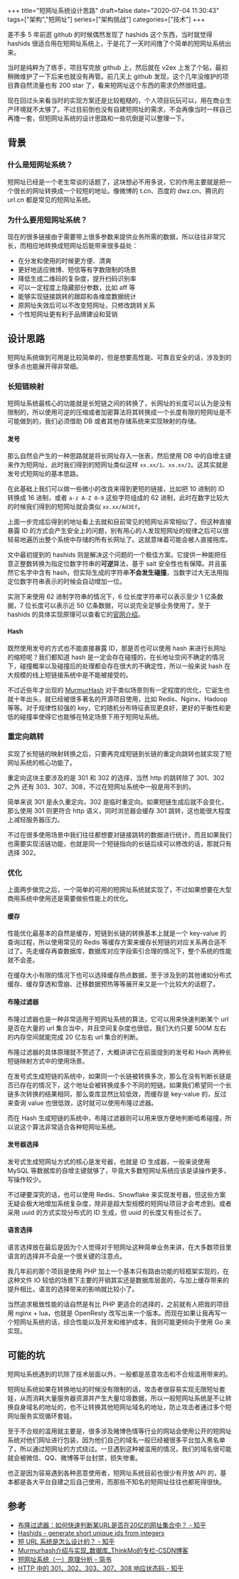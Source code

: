 +++
title="短网址系统设计思路"
draft=false
date="2020-07-04 11:30:43"
tags=["架构","短网址"]
series=["架构挑战"]
categories=["技术"]
+++



差不多 5 年前逛 github 的时候偶然发现了 hashids 这个东西，当时就觉得 hashids 很适合用在短网址系统上，于是花了一天时间撸了个简单的短网址系统出来。

当时是纯粹为了练手，项目写完放 github 上，然后就在 v2ex 上发了个贴，最初稍微维护了一下后来也就没有再管。前几天上 github 发现，这个几年没维护的项目靠自然流量也有 200 star 了，看来短网址这个东西的需求仍然很旺盛。

现在回过头来看当时的实现方案还是比较粗糙的，个人项目玩玩可以，用在商业生产环境就不太够了。不过目前倒也没有自建短网址的需求，不会再像当时一样自己再撸一套，但短网址系统的设计思路和一些坑倒是可以整理一下。

背景
--

### 什么是短网址系统？

短网址已经是一个老生常谈的话题了，这块想必不用多说，它的作用主要就是把一个很长的网址转换成一个较短的地址。像微博的 t.cn、百度的 dwz.cn、腾讯的 url.cn 都是常见的短网址系统。

### 为什么要用短网址系统？

现在的很多链接由于需要带上很多参数来提供业务所需的数据，所以往往非常冗长，而相应地转换成短网址后能带来很多益处：

- 在分发和使用的时候更方便、清爽
- 更好地适应微博、短信等有字数限制的场景
- 降低生成二维码的复杂度，提升扫码识别率
- 可以一定程度上隐藏部分参数，比如 aff 等
- 能够实现链接跳转的跟踪和各维度数据统计
- 原网址失效后可以不改变短网址，只修改跳转关系
- 个性短网址更有利于品牌建设和营销

设计思路
----

短网址系统做到可用是比较简单的，但是想要高性能、可靠且安全的话，涉及到的很多点也能展开得非常细。

### 长短链映射

短网址系统最核心的功能就是长短链之间的转换了，长网址的长度可以认为是没有限制的，所以使用可逆的压缩或者加密算法将其转换成一个长度有限的短网址是不可能做到的，我们必须借助 DB 或者其他存储系统来实现映射的存储。

#### 发号

那么自然会产生的一种思路就是将长网址存入一张表，然后使用 DB 中的自增主键来作为短网址，此时我们得到的短网址类似这样 `xx.xx/1`、`xx.xx/2`。这其实就是发号式短网址的基本思路。

在此基础上我们可以做一些微小的改良来得到更短的链接，比如把 10 进制的 ID 转换成 16 进制，或者 `a-z A-Z 0-9` 这些字符组成的 62 进制，此时在数字比较大的时候我们得到的短网址就会类似 `xx.xx/Ad3Ef`。

上面一步完成后得到的地址看上去就和目前常见的短网址非常相似了，但这种直接暴露 ID 的方式会产生安全上的问题，别有用心的人发现短网址的规律之后可以很轻易地遍历出整个系统中存储的所有长网址了。这就意味着可能会被人直接拖库。

文中最初提到的 hashids 则是解决这个问题的一个极佳方案。它提供一种能把任意正整数转换为指定位数字符串的**可逆**算法，基于 salt 安全性也有保障。并且虽然它名字中含有 hash，但实际生成的字符串**不会发生碰撞**，当数字过大无法用指定位数字符串表示的时候会自动增加一位。

实测下来使用 62 进制字符串的情况下，6 位长度字符串可以表示至少 1 亿条数据，7 位长度可以表示近 50 亿条数据，可以说完全足够业务使用了。至于 hashids 的具体实现原理可以查看它的[官网介绍](https://hashids.org/)。

#### Hash

既然使用发号的方式也不能直接暴露 ID，那是否也可以使用 hash 来进行长网址的缩短呢？我们都知道 hash 是一定会存在碰撞的，在长地址空间不确定的情况下，碰撞概率以及碰撞后的处理都会存在很大的不确定性，所以一般来说 hash 在大规模的线上短链接系统中是不能被接受的。

不过近些年才出现的 [MurmurHash](https://zh.wikipedia.org/wiki/Murmur%E5%93%88%E5%B8%8C) 对于类似场景则有一定程度的优化，它诞生也就十年出头，就已经被很多著名的开源项目使用，比如 Redis、Nginx、Hadoop 等等。对于规律性较强的 key，它的随机分布特征表现更良好，更好的平衡性和更低的碰撞率使得它也能够在特定场景下用于短网址系统。

### 重定向跳转

实现了长短链的映射转换之后，只要再完成短链到长链的重定向跳转也就实现了短网址系统的核心功能了。

重定向这块主要涉及的是 301 和 302 的选择，当然 http 的跳转除了 301、302 之外 还有 303、307、308，不过在短网址系统中一般是用不到的。

简单来说 301 是永久重定向，302 是临时重定向。如果短链生成后就不会变化，那么使用 301 则更符合 http 语义，同时浏览器会缓存 301 跳转，这也能很大程度上减轻服务器压力。

不过在很多使用场景中我们往往都想要对链接跳转的数据进行统计，而且如果我们也需要实现活链功能，也就是同一个短链指向的长链后续可以修改的话，那就只有选择 302。

### 优化

上面两步做完之后，一个简单的可用的短网址系统就实现了，不过如果想要在大型商用系统中使用还是需要做些性能上的优化。

#### 缓存

性能优化最基本的自然是缓存，短链到长链的转换基本上就是一个 key-value 的查询过程，所以使用常见的 Redis 等缓存方案来缓存长短链的对应关系再合适不过了。先走缓存再查数据库，数据库对应字段索引合理的情况下，整个系统的性能就不会差。

在缓存大小有限的情况下也可以选择缓存热点数据，至于涉及到的其他诸如分布式缓存、缓存穿透和雪崩、迁移数据预热等等展开来又是一个比较大的话题了。

#### 布隆过滤器

布隆过滤器也是一种非常适用于短网址系统的算法，它可以用来快速判断某个 url 是否在大量的 url 集合当中，并且空间复杂度也很低，我们大约只要 500M 左右的内存空间就能完成 20 亿左右 url 集合的判断。

布隆过滤器的具体原理就不赘述了，大概讲讲它在前面提到的发号和 Hash 两种长短链映射方式中的使用场景。

在发号式生成短链的系统中，如果同一个长链被转换多次，那么在没有判断长链是否已存在的情况下，这个地址会被转换成多个不同的短链。如果我们希望同一个长链多次转换的结果相同，那么查库显然比较低效，而缓存是 key-value 的，反过来查询 value 也很低效，这时就可以使用布隆过滤器。

而在 Hash 生成短链的系统中，布隆过滤器则可以用来很方便地判断哈希碰撞，所以说这个算法非常适合各种短网址系统。

#### 发号器选择

发号式生成短网址方式的核心是发号器，也就是 ID 生成器，一般来说使用 MySQL 等数据库的自增主键就够了，毕竟大多数短网址系统应该是读操作更多，写操作较少。

不过硬要深究的话，也可以使用 Redis、Snowflake 来实现发号器，但这些方案无疑会极大地增加系统复杂度，除非是超大型规模的短网址项目才会考虑到。或者采用 uuid 的方式实现分布式的 ID 生成，但 uuid 的长度又有些过长了。

#### 语言选择

语言选择放在最后是因为个人觉得对于短网址这种简单业务来讲，在大多数项目里语言的选择并不会是一个很关键的注意点。

我几年前的那个项目是使用 PHP 加上一个基本只有路由功能的轻框架实现的，在这种文件 IO 较低的场景下主要的开销其实还是数据库层面的，与加上缓存带来的提升相比，语言的选择带来的影响就比较小了。

当然追求极致性能的话自然是有比 PHP 更适合的选择的，之前就有人把我的项目用 nginx + lua，也就是 OpenResty 改写出来一个版本。而现在如果让我再写一个短网址系统的话，综合性能以及开发和维护成本，我则可能更倾向于使用 Go 来实现。

可能的坑
----

短网址系统遇到的坑除了技术层面以外，一般都是恶意攻击和不合规滥用带来的。

短网址系统如果在转换地址的时候没有限制的话，攻击者很容易实现无限短址套娃，从而消耗大量服务器资源并产生大量垃圾数据，所以一般短网址系统是不让转换自身域名的地址的，也不让转换其他短网址域名的地址，防止攻击者通过多个短网址服务实现循环套娃。

至于不合规的滥用就主要是，很多涉及赌博色情等行业的网站会使用公开的短网址系统对他们网址进行包装，因为他们自己的域名一般已经被很多平台加入黑名单了，所以通过短网址的方式绕过。一旦遇到这种被滥用的情况，我们的域名很可能就会被微信、QQ、微博等平台封禁，损失惨重。

也正是因为容易遇到各种恶意使用者，短网址系统目前也很少有开放 API 的，基本都是各大平台自建之后自己使用，而那些不知名的短网址往往也都死得很快。

参考
--

- [布隆过滤器：如何快速判断某URL是否在20亿的网址集合中？ - 知乎](https://zhuanlan.zhihu.com/p/134246040)
- [Hashids - generate short unique ids from integers](https://hashids.org/)
- [短 URL 系统是怎么设计的？ - 知乎](https://www.zhihu.com/question/29270034)
- [Murmurhash介绍与实现_数据库_ThinkMo的专栏-CSDN博客](https://blog.csdn.net/thinkmo/article/details/26833565)
- [短网址系统（一）原理分析 - 简书](https://www.jianshu.com/p/d7c1edc0836e)
- [HTTP 中的 301、302、303、307、308 响应状态码 - 知乎](https://zhuanlan.zhihu.com/p/60669395)



